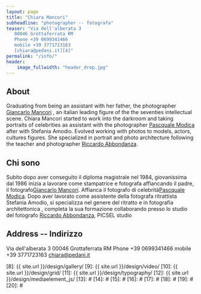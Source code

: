 ```yaml
---
layout: page
title: "Chiara Mancori"
subheadline: "photographer -- fotografa"
teaser: "Via dell'alberata 3
   00046 Grottaferrata RM
   Phone +39 0699341466
   mobile +39 3771723163
   [chiara@pedani.it][4]"
permalink: "/info/"
header:
    image_fullwidth: "header_drop.jpg"
---
```

## About

Graduating from being an assistant with her father, the photographer   [Giancarlo Mancori][1] , an italian leading figure of the the seventies intellectual scene. Chiara Mancori started to work into the darkroom and taking portraits of celebrities as assistant with the photographer  [Pascquale Modica][2] after with Stefania Amodio. Evolved working with photos to models, actors, cultures figures. She specialized in portrait and photo architecture following the  teacher and  photographer [Riccardo Abbondanza][3].

## Chi sono

Subito dopo aver conseguito il diploma magistrale nel 1984, giovanissima dal 1986 inizia a lavorare come stampatrice e fotografa affiancando il padre, il fotografo[Giancarlo Mancori][1]. Affianca il fotografo di celebrità[Pascquale Modica][2]. Dopo aver lavorato come assistente della fotografa ritrattista Stefania Amodio, si specializza nel genere del ritratto  e in fotografia  architettonica , completa la sua formazione collaborando presso lo studio del fotografo  [Riccardo Abbondanza][3], PICSEL studio

## Address -- Indirizzo

   Via dell'alberata 3
   00046 Grottaferrata RM
   Phone +39 0699341466
   mobile +39 3771723163
   [chiara@pedani.it][4]
   
   




 [1]: http://http://www.giancarlomancori.it/
 [2]: http://www.pasqualemodica.it/
 [3]: http://www.riccardoabbondanza.it/
 [4]: mailto:chiara@pedani.it
 [5]: #
 [6]: #
 [7]: #
 [8]: {{ site.url }}/design/gallery/
 [9]: {{ site.url }}/design/video/
 [10]: {{ site.url }}/design/grid/
 [11]: {{ site.url }}/design/typography/
 [12]: {{ site.url }}/design/mediaelement_js/
 [13]: #
 [14]: #
 [15]: #
 [16]: #
 [17]: #
 [18]: #
 [19]: #
 [20]: #